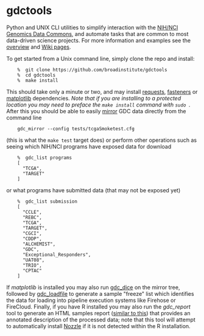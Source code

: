 # gdctools
Python and UNIX CLI utilities to simplify interaction with the [NIH/NCI Genomics Data Commons](https://gdc.cancer.gov/), and automate tasks that are common to most data-driven science projects.   For more information and examples see the [overview](https://docs.google.com/viewer?url=https://github.com/broadinstitute/gdctools/files/825892/GDCtools-overview.pdf) and [Wiki pages](https://github.com/broadinstitute/gdctools/wiki).

To get started from a Unix command line, simply clone the repo and install:
```
    %  git clone https://github.com/broadinstitute/gdctools
    %  cd gdctools
    %  make install
```
This should take only a minute or two, and may install [requests](http://docs.python-requests.org/en/master/), [fasteners](https://github.com/harlowja/fasteners) or [matplotlib](http://matplotlib.org/) dependencies.  *Note that if you are installing to a protected location you may need to preface the `make install` command with `sudo `*.  After this you should be able to easily [mirror](https://github.com/broadinstitute/gdctools/wiki/GDC-Mirror) GDC data directly from the command line
```
    gdc_mirror --config tests/tcgaSmoketest.cfg
```
(this is what the `make test` target does) or perform other operations such as seeing which NIH/NCI programs have exposed data for download
```
    %  gdc_list programs
    [
      "TCGA", 
      "TARGET"
    ]
```
or what programs have submitted data (that may not be exposed yet)
```
    %  gdc_list submission
    [
      "CCLE", 
      "REBC", 
      "TCGA", 
      "TARGET", 
      "CGCI", 
      "CDDP", 
      "ALCHEMIST", 
      "GDC", 
      "Exceptional_Responders", 
      "UAT08", 
      "TRIO", 
      "CPTAC"
    ]
```
If *matplotlib* is installed you may also run [gdc_dice](https://github.com/broadinstitute/gdctools/wiki/GDC-Dicer) on the mirror tree, followed by [gdc_loadfile](https://github.com/broadinstitute/gdctools/wiki/Create-Loadfile) to generate a sample "freeze" list which identifies the data for loading into pipeline execution systems like Firehose or FireCloud.  Finally, if you have R installed you may also run the *gdc_report* tool to generate an HTML samples report ([similar to this](http://gdac.broadinstitute.org/runs/sampleReports/latest/)) that provides an annotated description of the processed data; note that this tool will attempt to automatically install [Nozzle](https://confluence.broadinstitute.org/display/GDAC/Nozzle) if it is not detected within the R installation.
